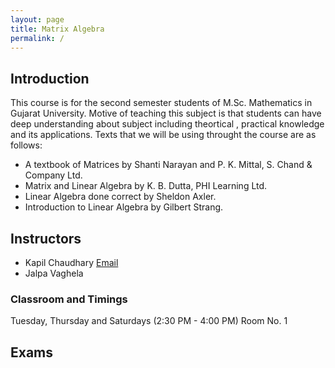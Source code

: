 ```yaml
---
layout: page
title: Matrix Algebra
permalink: /
---
```


## Introduction

This course is for the second semester students of M.Sc. Mathematics in Gujarat University. Motive of teaching this subject is that students can have deep understanding about subject including theortical , practical knowledge and its applications. Texts that we will be using throught the course are as follows:

- A textbook of Matrices by Shanti Narayan and P. K. Mittal, S. Chand & Company Ltd. 
- Matrix and Linear Algebra by K. B. Dutta, PHI Learning Ltd. 
- Linear Algebra done correct by Sheldon Axler.
- Introduction to Linear Algebra by Gilbert Strang.

## Instructors

- Kapil Chaudhary
   [Email](mailto:kapilchaudhary@gujaratuniversity.ac.in)
- Jalpa Vaghela

### Classroom and Timings

Tuesday, Thursday and Saturdays (2:30 PM - 4:00 PM) Room No. 1

## Exams

